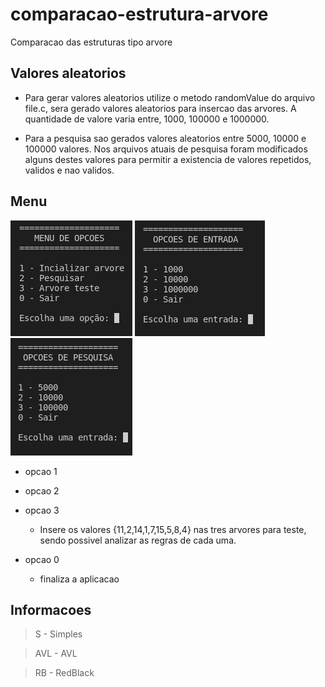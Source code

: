 # comparacao-estrutura-arvore
Comparacao das estruturas tipo arvore

## Valores aleatorios

- Para gerar valores aleatorios utilize o metodo randomValue do arquivo file.c, sera gerado valores aleatorios para insercao das arvores. A quantidade de valore varia entre, 1000, 100000 e 1000000.

- Para a pesquisa sao gerados valores aleatorios entre 5000, 10000 e 100000 valores. Nos arquivos atuais de pesquisa foram modificados alguns destes valores para permitir a existencia de valores repetidos, validos e nao validos.

## Menu

![Scrennshot](src/img/a.png)
![Scrennshot](src/img/b.png)
![Scrennshot](src/img/c.png)

<!-- ![Scrennshot](src/img/menu-opcao-principal.png)

![Scrennshot](src/img/menu-opcao-entrada.png)

![Scrennshot](src/img/menu-opcao-pesquisa.png) -->

- opcao 1

- opcao 2

- opcao 3
    - Insere os valores {11,2,14,1,7,15,5,8,4} nas tres arvores para teste, sendo possivel analizar as regras de cada uma.

- opcao 0
    - finaliza a aplicacao

## Informacoes

> S - Simples

> AVL - AVL

> RB - RedBlack